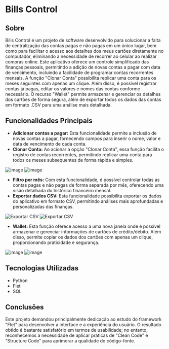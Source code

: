 # Bills Control

## Sobre
Bills Control é um projeto de software desenvolvido para solucionar a falta de centralização das contas pagas e não pagas em um único lugar, bem como para facilitar o acesso aos detalhes dos meus cartões diretamente no computador, eliminando a necessidade de recorrer ao celular ao realizar compras online. Este aplicativo oferece um controle simplificado das finanças pessoais, permitindo a adição de novas contas a pagar com data de vencimento, incluindo a facilidade de programar contas recorrentes mensais. A função "Clonar Conta" possibilita replicar uma conta para os meses seguintes com apenas um clique. Além disso, é possível registrar contas já pagas, editar os valores e nomes das contas conforme necessário. O recurso "Wallet" permite armazenar e gerenciar os detalhes dos cartões de forma segura, além de exportar todos os dados das contas em formato .CSV para uma análise mais detalhada.

## Funcionalidades Principais

- **Adicionar contas a pagar:** Esta funcionalidade permite a inclusão de novas contas a pagar, fornecendo campos para inserir o nome, valor e data de vencimento de cada conta.
- **Clonar Conta:** Ao acionar a opção "Clonar Conta", essa função facilita o registro de contas recorrentes, permitindo replicar uma conta para todos os meses subsequentes de forma rápida e simples.

![image](https://github.com/DevTheo25/Bills_control/assets/122491960/2f7f2f25-249e-41b5-a8fa-789226bb2689)
![image](https://github.com/DevTheo25/Bills_control/assets/122491960/7ab42fcf-7932-42d3-bdd1-4e8d7d358645)

- **Filtro por mês:** Com esta funcionalidade, é possível controlar todas as contas pagas e não pagas de forma separada por mês, oferecendo uma visão detalhada do histórico financeiro mensal.
- **Exportar dados CSV:** Esta funcionalidade possibilita exportar os dados do aplicativo em formato CSV, permitindo análises mais aprofundadas e personalizadas das finanças.
  
![Exportar CSV](https://github.com/DevTheo25/Bills_control/assets/122491960/288fcaac-a64c-4ef4-81e0-eae2284670b9)
![Exportar CSV](https://github.com/DevTheo25/Bills_control/assets/122491960/488c055c-aef2-462a-9168-6bc82682cc81)

- **Wallet:** Esta função oferece acesso a uma nova janela onde é possível armazenar e gerenciar informações de cartões de crédito/débito. Além disso, permite copiar os dados dos cartões com apenas um clique, proporcionando praticidade e segurança.

![image](https://github.com/DevTheo25/Bills_control/assets/122491960/ada15f72-d9b3-4a9a-bb06-23fe42f98759)
![image](https://github.com/DevTheo25/Bills_control/assets/122491960/c3280f18-a269-4ff2-b759-3b7f274f8a0c)

## Tecnologias Utilizadas
- Python
- Flet
- SQL

## Conclusões
Este projeto demandou principalmente dedicação ao estudo do framework "Flet" para desenvolver a interface e a experiência do usuário. O resultado obtido é bastante satisfatório em termos de usabilidade; no entanto, reconhecemos a necessidade de aplicar práticas de "Clean Code" e "Structure Code" para aprimorar a qualidade do código-fonte.
